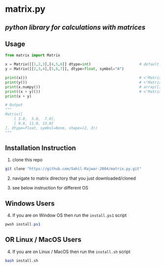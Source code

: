 # matrix.py

## ***python library for calculations with matrices***

## Usage
```python
from matrix import Matrix

x = Matrix([[1,2,3],[4,5,6]] dtype=int)                      # default symbol = None
y = Matrix([[2,3,4],[5,6,7]], dtype=float, symbol="A")

print(x())                                                   # <'Matrix' object at 0x7fdfc2d87fa0 size=6 shape=(2, 3) dtype=float symbol=None>
print(y())                                                   # <'Matrix' object at 0x7fb588637f10 size=6 shape=(2, 3) dtype=float  symbol=A>
print(x.numpy())                                             # array([[1, 2, 3], [4, 5, 6]])
print((x + y)())                                             # <'Matrix' object at 0x7fb544042140 size=6 shape=(2, 3) dtype=float symbol=None>
print(x + y)

# Output
"""
Matrix([
    [ 3.0,  5.0,  7.0],
    [ 9.0, 11.0, 13.0]
], dtype=float, symbol=None, shape=(2, 3))
"""

```


## Installation Instruction

1. clone this repo  
```bash
git clone "https://github.com/Sahil-Rajwar-2004/matrix.py.git"
```

2. navigate to matrix directory that you just downloaded/cloned

3. see below instruction for different OS

## Windows Users

4. If you are on Window OS then run the `install.ps1` script  
```powershell
pwsh install.ps1
```

## OR Linux / MacOS Users

4. If you are on Linux / MacOS then run the `install.sh` script  
```bash
bash install.sh
```
